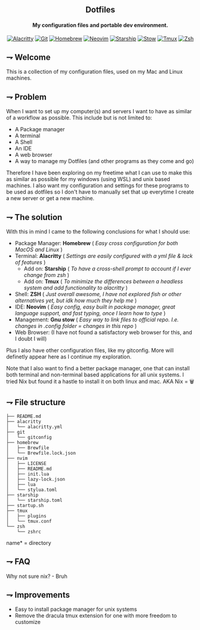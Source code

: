 <div align="center">

## Dotfiles
#### My configuration files and portable dev environment.

[![Alacritty](https://img.shields.io/badge/Alacritty-F46D01.svg?style=for-the-badge&logoColor=white&logo=alacritty)](https://alacritty.org/)
[![Git](https://img.shields.io/badge/git-F05032.svg?style=for-the-badge&logoColor=white&logo=git)](https://git-scm.com/)
[![Homebrew](https://img.shields.io/badge/Homebrew-white.svg?style=for-the-badge&logoColor=FBB040&logo=homebrew)](https://brew.sh/)
[![Neovim](https://img.shields.io/badge/Neovim-57A143.svg?style=for-the-badge&logoColor=white&logo=neovim)](https://neovim.io/)
[![Starship](https://img.shields.io/badge/Starship-DD0B78.svg?style=for-the-badge&logoColor=white&logo=starship)](https://starship.rs/)
[![Stow](https://img.shields.io/badge/GNU_Stow-white.svg?style=for-the-badge&logoColor=black&logo=gnu)](https://www.gnu.org/software/stow/)
[![Tmux](https://img.shields.io/badge/tmux-1BB91F.svg?style=for-the-badge&logoColor=white&logo=tmux)](https://github.com/tmux/tmux)
[![Zsh](https://img.shields.io/badge/Zsh-F15A24.svg?style=for-the-badge&logoColor=white&logo=gnubash)](https://www.zsh.org/)

</div>

## ⇁  Welcome
This is a collection of my configuration files, used on my Mac and Linux machines.

## ⇁ Problem
When I want to set up my computer(s) and servers I want to have as similar of a workflow as possible. This include but is not limited to:
* A Package manager
* A terminal
* A Shell
* An IDE
* A web browser
* A way to manage my Dotfiles
(and other programs as they come and go)

Therefore I have been exploring on my freetime what I can use to make this as similar as possible for my windows (using WSL) and unix based machines.
I also want my configuration and settings for these programs to be used as dotfiles so I don't have to manually set that up everytime I create a new server or get a new machine.

## ⇁ The solution
With this in mind I came to the following conclusions for what I should use:
* Package Manager: **Homebrew** ( *Easy cross configuration for both MacOS and Linux* )
* Terminal: **Alacritty** ( *Settings are easily configured with a yml file & lack of features* )
    * Add on: **Starship** ( *To have a cross-shell prompt to account if I ever change from zsh* )
    * Add on: **Tmux** ( *To minimize the differences between a headless system and add functionality to alacritty* )
* Shell: **ZSH** ( *Just overall awesome, I have not explored fish or other alternatives yet, but idk how much they help me* )
* IDE: **Neovim** ( *Easy config, easy built in package manager, great language support, and fast typing, once I learn how to type* )
* Management: **Gnu stow** ( *Easy way to link files to official repo. I.e. changes in .config folder = changes in this repo* )
* Web Browser: (I have not found a satisfactory web browser for this, and I doubt I will)
    
Plus I also have other configuration files, like my gitconfig. More will definetly appear here as I continue my exploration.

Note that I also want to find a better package manager, one that can install both terminal and non-terminal based applications for all unix systems. I tried Nix but found it a hastle to install it on both linux and mac. AKA Nix = 🗑️

## ⇁  File structure

```
├── README.md
├── alacritty
│   └── alacritty.yml
├── git
│   └── gitconfig
├── homebrew
│   ├── Brewfile
│   └── Brewfile.lock.json
├── nvim
│   ├── LICENSE
│   ├── README.md
│   ├── init.lua
│   ├── lazy-lock.json
│   ├── lua
│   └── stylua.toml
├── starship
│   └── starship.toml
├── startup.sh
├── tmux
│   ├── plugins
│   └── tmux.conf
└── zsh
    └── zshrc
```
name* = directory 

## ⇁ FAQ
Why not sure nix? 
\- Bruh

## ⇁ Improvements
- Easy to install package manager for unix systems
- Remove the dracula tmux extension for one with more freedom to customize
